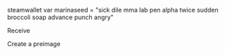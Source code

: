 steamwallet
var marinaseed = "sick dile mma lab pen alpha twice sudden broccoli soap advance punch angry"

Receive

Create a preimage 